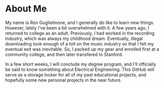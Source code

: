 # About Me

My name is Ron Guglielmone, and I generally do like to learn new things.
However, lately I've been a bit overwhelmed with it.  A few years ago, I 
returned to college as an adult.  Previously, I had worked in the recording 
industry, which was always my childhood dream.  Eventually, illegal downloading 
took enough of a toll on the music industry so that I felt my eventual exit
was inevitable.  So, I packed up my gear and enrolled first at a community 
college, and then later transfered to Stanford.

In a few short weeks, I will conclude my degree program, and I'll officially 
be said to know something about Electrical Engineering.  This GitHub will 
serve as a storage locker for all of my past educational projects, and hopefully 
some new personal projects in the near future.
